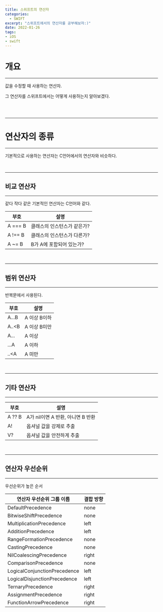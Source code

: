 ```yaml
---
title: 스위프트의 연산자
categories:
  - SWIFT
excerpt: "스위프트에서의 연산자를 공부해보자:)"
date: 2022-01-26
tags:
- iOS
- swift
---
```


# 개요

---

값을 수정할 때 사용하는 연산자.

그 연산자를 스위프트에서는 어떻게 사용하는지 알아보겠다.


<br />
<br />

---

# 연산자의 종류

---

기본적으로 사용하는 연산자는 C언어에서의 연산자와 비슷하다.

<br />

---

## 비교 연산자

---

같다 작다 같은 기본적인 연산자는 C언어와 같다.

| 부호 | 설명 |
| --- | --- |
| A === B | 클래스의 인스턴스가 같은가? |
| A !== B | 클래스의 인스턴스가 다른가? |
| A ~= B | B가 A에 포함되어 있는가? |

<br />

---

## 범위 연산자

---

반복문에서 사용된다.

| 부호 | 설명 |
| --- | --- |
| A...B | A 이상 B이하 |
| A..<B | A 이상 B미만 |
| A... | A 이상 |
| ...A | A 이하 |
| ..<A | A 미만 |

<br />

---

## 기타 연산자

---


| 부호 | 설명 |
| --- | --- |
| A ?? B | A가 nil이면 A 반환, 아니면 B 반환 |
| A! | 옵셔널 값을 강제로 추출|
| V? | 옵셔널 값을 안전하게 추출|

<br />

---

## 연산자 우선순위

---

우선순위가 높은 순서

|연산자 우선순위 그룹 이름 | 결합 방향 |
| --- | --- |
| DefaultPrecedence | none |
| BitwiseShiftPrecedence | none |
| MultiplicationPrecedence | left |
| AdditionPrecedence | left |
| RangeFormationPrecedence | none |
| CastingPrecedence | none | none |
| NilCoalescingPrecedence | right |
| ComparisonPrecedence | none |
| LogicalConjunctionPrecedence | left |
| LogicalDisjunctionPrecedence | left |
| TernaryPrecedence | right |
| AssignmentPrecedence | right |
| FunctionArrowPrecedence | right |

